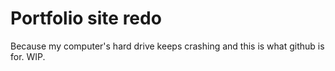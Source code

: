 # Portfolio site redo

Because my computer's hard drive keeps crashing and this is what github is for. WIP.
